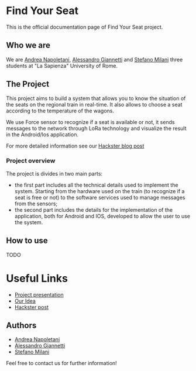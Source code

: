 # Find Your Seat
This is the official documentation page of Find Your Seat project.

## Who we are
We are [Andrea Napoletani](https://www.linkedin.com/in/andrea-napoletani-aa0b87166/), [Alessandro Giannetti](https://www.linkedin.com/in/alessandro-giannetti-2b1864b4/) and [Stefano Milani](https://www.linkedin.com/in/stefano-milani-561044181/) three students at "La Sapienza" University of Rome.

## The Project
This project aims to build a system that allows you to know the situation of the seats on the regional train in real-time. It also allows to choose a seat according to the temperature of the wagons.

We use Force sensor to recognize if a seat is available or not, it sends messages to the network through LoRa technology and visualize the result in the Android/Ios application.

For more detailed information see our [Hackster blog post](https://www.hackster.io/andreanapoletani/find-your-seat-on-the-regional-train-using-your-app-525f37)

### Project overview
The project is divides in two main parts:
* the first part includes all the technical details used to implement the system. Starting from the hardware used on the train (to recognize if a seat is free or not) to the software services used to manage messages from the sensors;
* the second part includes the details for the implementation of the application, both for Android and IOS, developed to allow the user to use the system.

## How to use
TODO

# Useful Links
* [Project presentation](TOINSERT)
* [Our Idea](https://www.slideshare.net/AndreaNapoletani/find-your-seat-idea)
* [Hackster post](https://www.hackster.io/andreanapoletani/find-your-seat-on-the-regional-train-using-your-app-525f37)

## Authors
* [Andrea Napoletani](https://www.linkedin.com/in/andrea-napoletani-aa0b87166/)
* [Alessandro Giannetti](https://www.linkedin.com/in/alessandro-giannetti-2b1864b4/)
* [Stefano Milani](https://www.linkedin.com/in/stefano-milani-561044181/)

Feel free to contact us for further information!
